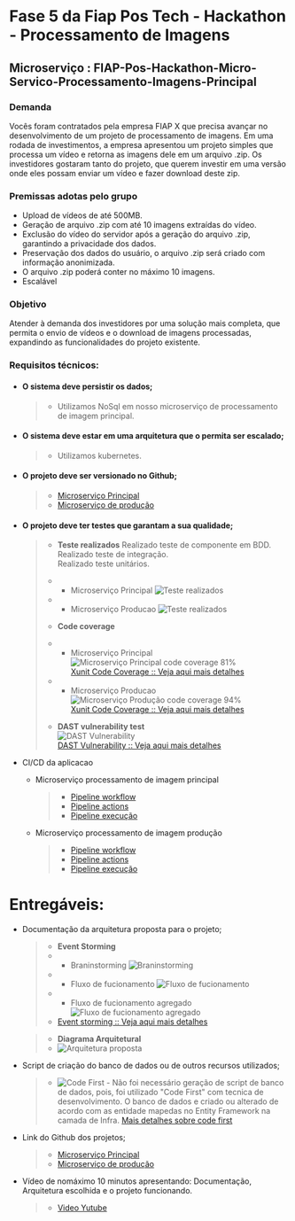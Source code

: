 ﻿# Fase 5 da Fiap Pos Tech - Hackathon - Processamento de Imagens
## Microserviço : FIAP-Pos-Hackathon-Micro-Servico-Processamento-Imagens-Principal

### Demanda
Vocês foram contratados pela empresa FIAP X que precisa avançar no desenvolvimento de um projeto de processamento de imagens. Em uma rodada de investimentos, a empresa apresentou um
projeto simples que processa um vídeo e retorna as imagens dele em um arquivo .zip.
Os investidores gostaram tanto do projeto, que querem investir em uma versão onde eles possam enviar um vídeo e fazer download deste zip.

### Premissas adotas pelo grupo

* Upload de vídeos de até 500MB.
* Geração de arquivo .zip com até 10 imagens extraídas do vídeo.
* Exclusão do vídeo do servidor após a geração do arquivo .zip, garantindo a privacidade dos dados.
* Preservação dos dados do usuário, o arquivo .zip será criado com informação anonimizada.
* O arquivo .zip poderá conter no máximo 10 imagens.
* Escalável

### Objetivo

Atender à demanda dos investidores por uma solução mais completa, que permita o envio de vídeos e o download de imagens processadas, expandindo as funcionalidades do projeto existente.

### Requisitos técnicos:
 - #### O sistema deve persistir os dados;
    > * Utilizamos NoSql em nosso microserviço de processamento de imagem principal.
>
 - #### O sistema deve estar em uma arquitetura que o permita ser escalado;
     > * Utilizamos kubernetes.
>
 - #### O projeto deve ser versionado no Github;
     > *  [Microserviço Principal](https://github.com/fdelima/FIAP-Pos-Hackathon-Micro-Servico-Processamento-Imagens-Principal)
    > *  [Microserviço de produção](https://github.com/fdelima/FIAP-Pos-Hackathon-Micro-Servico-Processamento-Imagens-Producao)
>
 - #### O projeto deve ter testes que garantam a sua qualidade;
    > * **Teste realizados**
    > Realizado teste de componente em BDD.  
    > Realizado teste de integração.  
    > Realizado teste unitários.  
    > * - Microserviço Principal
    ![Teste realizados](/Documentacao/principal-tests.png)     
    > * - Microserviço Producao
    ![Teste realizados](/Documentacao/producao-tests.png)     
    >    
    > * **Code coverage**
    > * - Microserviço Principal
    ![Microserviço Principal code coverage 81%](/Documentacao/code-coverage-principal.png)  
    [Xunit Code Coverage :: Veja aqui mais detalhes](https://html-preview.github.io/?url=https://github.com/fdelima/FIAP-Pos-Hackathon-Micro-Servico-Processamento-Imagens-Principal/blob/develop/TestProject/CodeCoverage/Report/index.html)
    > * - Microserviço Producao
    ![Microserviço Produção code coverage 94%](/Documentacao/code-coverage-producao.png)  
    [Xunit Code Coverage :: Veja aqui mais detalhes](https://html-preview.github.io/?url=https://github.com/fdelima/FIAP-Pos-Hackathon-Micro-Servico-Processamento-Imagens-Producao/blob/develop/TestProject/CodeCoverage/Report/index.htm)    
    >    
    > * **DAST vulnerability test**  
    ![DAST Vulnerability](/Documentacao/ZAP-DAST-Principal.png)  
    > [DAST Vulnerability :: Veja aqui mais detalhes](https://html-preview.github.io/?url=https://github.com/fdelima/FIAP-Pos-Hackathon-Micro-Servico-Processamento-Imagens-Principal/blob/develop/TestProject/ZAP-DAST/FIAP-Pos-Hackathon-Micro-Servico-Processamento-Imagens-Principal-2025-02-09-ZAP-Report-.html)
 >
 - CI/CD da aplicacao
    - Microserviço processamento de imagem principal
        > * [Pipeline workflow](https://github.com/fdelima/FIAP-Pos-Hackathon-Micro-Servico-Processamento-Imagens-Principal/actions/runs/13229399793/workflow)
        > * [Pipeline actions](https://github.com/fdelima/FIAP-Pos-Hackathon-Micro-Servico-Processamento-Imagens-Principal/actions)
        > * [Pipeline execução](https://github.com/fdelima/FIAP-Pos-Hackathon-Micro-Servico-Processamento-Imagens-Principal/actions/runs/13229399793/job/36924433052)
    
    - Microserviço processamento de imagem produção    
        > * [Pipeline workflow](https://github.com/fdelima/FIAP-Pos-Hackathon-Micro-Servico-Processamento-Imagens-Producao/actions/runs/13215807809/workflow)
        > * [Pipeline actions](https://github.com/fdelima/FIAP-Pos-Hackathon-Micro-Servico-Processamento-Imagens-Producao/actions)
        > * [Pipeline execução](https://github.com/fdelima/FIAP-Pos-Hackathon-Micro-Servico-Processamento-Imagens-Producao/actions/runs/13232879274/job/36932786224)  

# Entregáveis:

 - Documentação da arquitetura proposta para o projeto;
    > * **Event Storming**
    > * - Braninstorming
    ![Braninstorming](/Documentacao/event-storming-brainstorming.png)     
    > * - Fluxo de fucionamento
    ![Fluxo de fucionamento](/Documentacao/event-storming-fluxo.png)     
    > * - Fluxo de fucionamento agregado
    ![Fluxo de fucionamento agregado](/Documentacao/event-storming-fluxo-agregado.png)     
    > * [Event storming :: Veja aqui mais detalhes](https://miro.com/app/board/uXjVLh9nMww=/)  
    
    > * **Diagrama Arquitetural**
   > *  ![Arquitetura proposta](/Documentacao/FIAP-Pos-Tech-Hackathon-Arquitetura.drawio.svg)
>
 - Script de criação do banco de dados ou de outros recursos utilizados;
    > *  ![Code First](/Documentacao/Banco_de_Dados_Code_First_Ef.png)
        - Não foi necessário geração de script de banco de dados, pois, foi utilizado "Code First" com tecnica de desenvolvimento. O banco de dados e criado ou alterado de acordo com as entidade mapedas no Entity Framework na camada de Infra. [Mais detalhes sobre code first](https://learn.microsoft.com/pt-br/ef/ef6/modeling/code-first/workflows/new-database)
 >
 - Link do Github dos projetos;
    > *  [Microserviço Principal](https://github.com/fdelima/FIAP-Pos-Hackathon-Micro-Servico-Processamento-Imagens-Principal)
    > *  [Microserviço de produção](https://github.com/fdelima/FIAP-Pos-Hackathon-Micro-Servico-Processamento-Imagens-Producao)
>
 - Vídeo de nomáximo 10 minutos apresentando: Documentação, Arquitetura escolhida e o projeto funcionando.
    > *  [Video Yutube]()